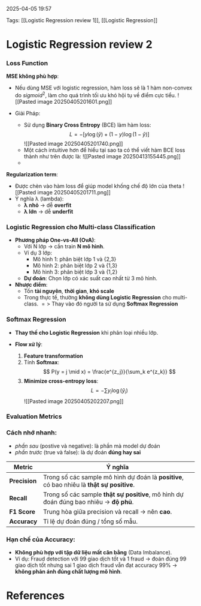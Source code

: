 2025-04-05 19:57


Tags: [[Logistic Regression review 1]], [[Logistic Regression]]

# Logistic Regression review 2

### Loss Function
**MSE không phù hợp**:
- Nếu dùng MSE với logistic regression, hàm loss sẽ là 1 hàm non-convex do $sigmoid^2$, làm cho quá trình tối ưu khó hội tụ về điểm cực tiểu.
![[Pasted image 20250405201601.png]]

- Giải Pháp: 
	- Sử dụng **Binary Cross Entropy** (BCE) làm hàm loss:
	$$L = -[y \log(\hat{y}) + (1 - y)\log(1 - \hat{y})]$$
	![[Pasted image 20250405201740.png]]
	- Một cách intuitive hơn để hiểu tại sao ta có thể viết hàm BCE loss thành như trên được là:
	  ![[Pasted image 20250413155445.png]]
	- 
	
**Regularization term**:
- Được chèn vào hàm loss để giúp model khống chế độ lớn của theta 
![[Pasted image 20250405201711.png]]
- Ý nghĩa λ (lambda):
	- **λ nhỏ** → dễ **overfit**
	- **λ lớn** → dễ **underfit**
### Logistic Regression cho Multi-class Classification
- **Phương pháp One-vs-All (OvA)**:
    - Với N lớp → cần train **N mô hình**.
    - Ví dụ 3 lớp:
        - Mô hình 1: phân biệt lớp 1 và {2,3}
        - Mô hình 2: phân biệt lớp 2 và {1,3}
        - Mô hình 3: phân biệt lớp 3 và {1,2}
    - **Dự đoán**: Chọn lớp có xác suất cao nhất từ 3 mô hình.
- **Nhược điểm**:
    - Tốn **tài nguyên**, **thời gian**, **khó scale**
    -  Trong thực tế, thường **không dùng Logistic Regression** cho multi-class.
	$=>$ Thay vào đó người ta sử dụng **Softmax Regression**
### Softmax Regression
- **Thay thế cho Logistic Regression** khi phân loại nhiều lớp.

- **Flow xử lý**:
    
    1. **Feature transformation**
    2. Tính **Softmax**:$$
P(y = j \mid x) = \frac{e^{z_j}}{\sum_k e^{z_k}}
$$
    3. **Minimize cross-entropy loss**:$$
L = - \sum y_i \log(\hat{y}_i)
$$
![[Pasted image 20250405202207.png]]

### Evaluation Metrics

### **Cách nhớ nhanh**:
- *phần sau* (postive và negative): là phần mà model dự đoán
- *phần trước* (true và false): là dự đoán **đúng hay sai**

|Metric|Ý nghĩa|
|---|---|
|**Precision**|Trong số các sample mô hình dự đoán là **positive**, có bao nhiêu là **thật sự positive**.|
|**Recall**|Trong số các sample **thật sự positive**, mô hình dự đoán đúng bao nhiêu → **độ phủ**.|
|**F1 Score**|Trung hòa giữa precision và recall → nên **cao**.|
|**Accuracy**|Tỉ lệ dự đoán đúng / tổng số mẫu.|

### **Hạn chế của Accuracy**:

- **Không phù hợp với tập dữ liệu mất cân bằng** (Data Imbalance).
- Ví dụ: Fraud detection với 99 giao dịch tốt và 1 fraud → đoán đúng 99 giao dịch tốt nhưng sai 1 giao dịch fraud vẫn đạt accuracy 99% → **không phản ánh đúng chất lượng mô hình**.
# References
